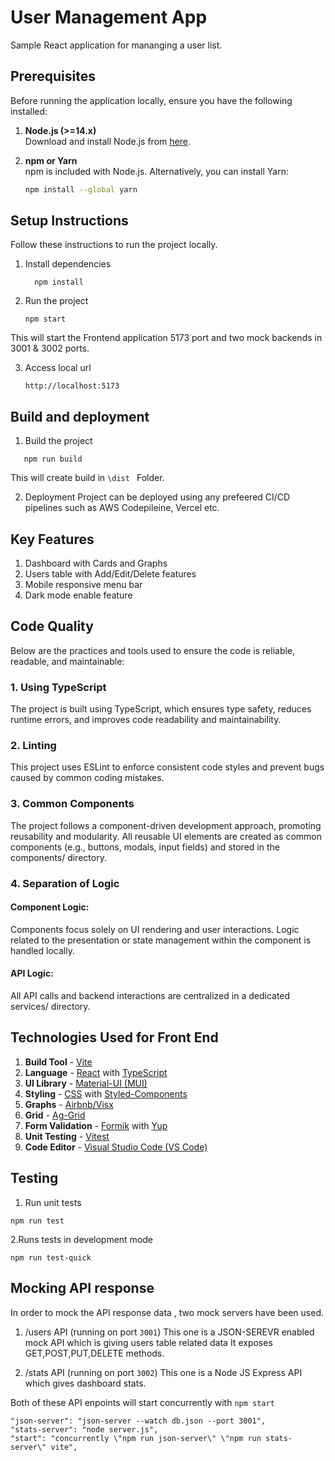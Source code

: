 # User Management App

Sample React application for mananging a user list.


## Prerequisites

Before running the application locally, ensure you have the following installed:

1. **Node.js (>=14.x)**  
   Download and install Node.js from [here](https://nodejs.org/).

2. **npm or Yarn**  
   npm is included with Node.js. Alternatively, you can install Yarn:  
   ```bash
   npm install --global yarn

## Setup Instructions
Follow these instructions to run the project locally.

1. Install dependencies
    ```
      npm install
    ```

2. Run the project
    ```
    npm start
    ```
 This will start the Frontend application 5173 port and two mock backends in 3001 & 3002 ports.

3. Access local url
     ```
     http://localhost:5173
     ```

## Build and deployment

1. Build the project
```
   npm run build
```
  This will create build in  ```\dist ``` Folder.

2. Deployment
 Project can be deployed using any prefeered CI/CD pipelines such as AWS Codepileine, Vercel etc.

## Key Features

1. Dashboard with Cards and Graphs
2. Users table with Add/Edit/Delete features
3. Mobile responsive menu bar
4. Dark mode enable feature

## Code Quality
Below are the practices and tools used to ensure the code is reliable, readable, and maintainable:

### 1. Using TypeScript
The project is built using TypeScript, which ensures type safety, reduces runtime errors, and improves code readability and maintainability.

### 2. Linting
This project uses ESLint to enforce consistent code styles and prevent bugs caused by common coding mistakes.

### 3. Common Components
The project follows a component-driven development approach, promoting reusability and modularity.
All reusable UI elements are created as common components (e.g., buttons, modals, input fields) and stored in the components/ directory.

### 4.  Separation of Logic
#### Component Logic: 
Components focus solely on UI rendering and user interactions. Logic related to the presentation or state management within the component is handled locally.
#### API Logic: 
All API calls and backend interactions are centralized in a dedicated services/ directory. 

## Technologies Used for Front End

1. **Build Tool** - [Vite](https://vitejs.dev/)  
2. **Language** - [React](https://reactjs.org/) with [TypeScript](https://www.typescriptlang.org/)  
3. **UI Library** - [Material-UI (MUI)](https://mui.com/)  
4. **Styling** - [CSS](https://developer.mozilla.org/en-US/docs/Web/CSS) with [Styled-Components](https://styled-components.com/)  
5. **Graphs** - [Airbnb/Visx](https://airbnb.io/visx/)  
6. **Grid** - [Ag-Grid](https://www.ag-grid.com/)  
7. **Form Validation** - [Formik](https://formik.org/) with [Yup](https://github.com/jquense/yup)  
8. **Unit Testing** - [Vitest](https://vitest.dev/)  
9. **Code Editor** - [Visual Studio Code (VS Code)](https://code.visualstudio.com/)  

## Testing

1. Run unit tests 
````
npm run test
````
2.Runs tests in development mode
```
npm run test-quick
```

## Mocking API response

In order to mock the API response data , two mock servers have been used.

1. /users API (running on port ```3001```)
 This one is a JSON-SEREVR enabled mock API which is giving users table related data
 It exposes GET,POST,PUT,DELETE methods.

2. /stats API (running on port ```3002```)
This one is a Node JS Express API which gives dashboard stats.

Both of these API enpoints will start concurrently with ```npm start```
```
"json-server": "json-server --watch db.json --port 3001",
"stats-server": "node server.js",
"start": "concurrently \"npm run json-server\" \"npm run stats-server\" vite",
```




